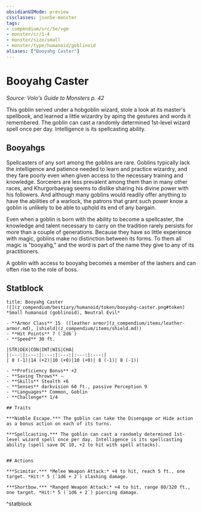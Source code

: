 ```yaml
---
obsidianUIMode: preview
cssclasses: json5e-monster
tags:
- compendium/src/5e/vgm
- monster/cr/1-4
- monster/size/small
- monster/type/humanoid/goblinoid
aliases: ["Booyahg Caster"]
---
```

# Booyahg Caster
*Source: Volo's Guide to Monsters p. 42*  

This goblin served under a hobgoblin wizard, stole a look at its master's spellbook, and learned a little wizardry by aping the gestures and words it remembered. The goblin can cast a randomly determined 1st-level wizard spell once per day. Intelligence is its spellcasting ability.

## Booyahgs

Spellcasters of any sort among the goblins are rare. Goblins typically lack the intelligence and patience needed to learn and practice wizardry, and they fare poorly even when given access to the necessary training and knowledge. Sorcerers are less prevalent among them than in many other races, and Khurgorbaeyag seems to dislike sharing his divine power with his followers. And although many goblins would readily offer anything to have the abilities of a warlock, the patrons that grant such power know a goblin is unlikely to be able to uphold its end of any bargain.

Even when a goblin is born with the ability to become a spellcaster, the knowledge and talent necessary to carry on the tradition rarely persists for more than a couple of generations. Because they have so little experience with magic, goblins make no distinction between its forms. To them all magic is "booyahg," and the word is part of the name they give to any of its practitioners.

A goblin with access to booyahg becomes a member of the lashers and can often rise to the role of boss.

## Statblock

```ad-statblock
title: Booyahg Caster
![](z_compendium/bestiary/humanoid/token/booyahg-caster.png#token)
*Small humanoid (goblinoid), Neutral Evil*

- **Armor Class** 15  ([leather armor](z_compendium/items/leather-armor.md), [shield](z_compendium/items/shield.md))
- **Hit Points** 7 (`2d6`)
- **Speed** 30 ft.

|STR|DEX|CON|INT|WIS|CHA|
|:---:|:---:|:---:|:---:|:---:|:---:|
| 8 (-1)|14 (+2)|10 (+0)|10 (+0)| 8 (-1)| 8 (-1)|

- **Proficiency Bonus** +2
- **Saving Throws** ⏤
- **Skills** Stealth +6
- **Senses** darkvision 60 ft., passive Perception 9
- **Languages** Common, Goblin
- **Challenge** 1/4

## Traits

***Nimble Escape.*** The goblin can take the Disengage or Hide action as a bonus action on each of its turns.

***Spellcasting.*** The goblin can cast a randomly determined 1st-level wizard spell once per day. Intelligence is its spellcasting ability (spell save DC 10, +2 to hit with spell attacks).


## Actions

***Scimitar.*** *Melee Weapon Attack:* +4 to hit, reach 5 ft., one target. *Hit:* 5 (`1d6 + 2`) slashing damage.

***Shortbow.*** *Ranged Weapon Attack:* +4 to hit, range 80/320 ft., one target. *Hit:* 5 (`1d6 + 2`) piercing damage.
```
^statblock